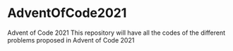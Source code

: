 # AdventOfCode2021
Advent of Code 2021
This repository will have all the codes of the different problems proposed in Advent of Code 2021
